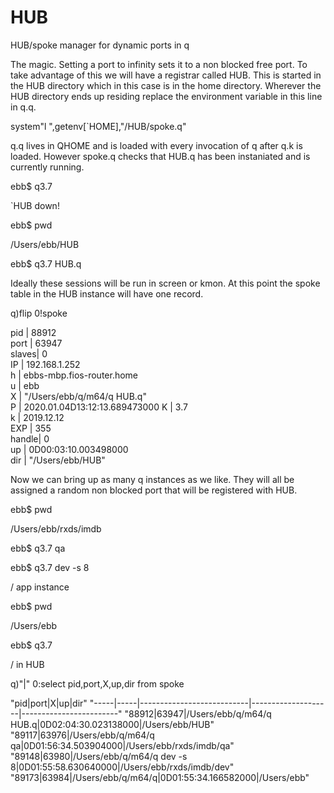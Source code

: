 # HUB
HUB/spoke manager for dynamic ports in q

The magic. Setting a port to infinity sets it to a non blocked free port.
To take advantage of this we will have a registrar called HUB.
This is started in the HUB directory which in this case is in the home directory.
Wherever the HUB directory ends up residing replace the environment variable in this line in q.q.

system"l ",getenv[`HOME],"/HUB/spoke.q"

q.q lives in QHOME and is loaded with every invocation of q after q.k is loaded.
However spoke.q checks that HUB.q has been instaniated and is currently running.

ebb$ q3.7

`HUB down!
 
ebb$ pwd

/Users/ebb/HUB

ebb$ q3.7 HUB.q

Ideally these sessions will be run in screen or kmon.
At this point the spoke table in the HUB instance will have one record.

q)flip 0!spoke

pid   | 88912                        
port  | 63947                        
slaves| 0                            
IP    | 192.168.1.252                
h     | ebbs-mbp.fios-router.home    
u     | ebb                          
X     | "/Users/ebb/q/m64/q HUB.q"   
P     | 2020.01.04D13:12:13.689473000
K     | 3.7                          
k     | 2019.12.12                   
EXP   | 355                          
handle| 0                            
up    | 0D00:03:10.003498000         
dir   | "/Users/ebb/HUB"       

Now we can bring up as many q instances as we like.
They will all be assigned a random non blocked port that will be registered with HUB.

ebb$ pwd

/Users/ebb/rxds/imdb

ebb$ q3.7 qa

ebb$ q3.7 dev -s 8

/ app instance

ebb$ pwd

/Users/ebb

ebb$ q3.7

/ in HUB

q)"|" 0:select pid,port,X,up,dir from spoke

"pid|port|X|up|dir"
"-----|-----|---------------------------|--------------------|------------------------"
"88912|63947|/Users/ebb/q/m64/q HUB.q|0D02:04:30.023138000|/Users/ebb/HUB"
"89117|63976|/Users/ebb/q/m64/q qa|0D01:56:34.503904000|/Users/ebb/rxds/imdb/qa"
"89148|63980|/Users/ebb/q/m64/q dev -s 8|0D01:55:58.630640000|/Users/ebb/rxds/imdb/dev"
"89173|63984|/Users/ebb/q/m64/q|0D01:55:34.166582000|/Users/ebb"



